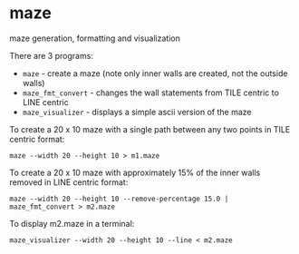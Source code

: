 # maze
maze generation, formatting and visualization

There are 3 programs:
 - `maze` - create a maze (note only inner walls are created, not the outside walls)
 - `maze_fmt_convert` - changes the wall statements from TILE centric to LINE centric
 - `maze_visualizer` - displays a simple ascii version of the maze

To create a 20 x 10 maze with a single path between any two points in TILE centric format:
```
maze --width 20 --height 10 > m1.maze
```

To create a 20 x 10 maze with approximately 15% of the inner walls removed in LINE centric format:
```
maze --width 20 --height 10 --remove-percentage 15.0 | maze_fmt_convert > m2.maze
```

To display m2.maze in a terminal:
```
maze_visualizer --width 20 --height 10 --line < m2.maze
```
